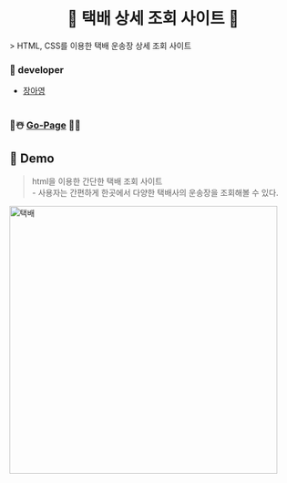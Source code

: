 <h1 align="center">🚚 택배 상세 조회 사이트 🚚</h1>
>  HTML, CSS를 이용한 택배 운송장 상세 조회 사이트  <br/> 

### 💙 developer
 - [장아영](https://github.com/Jang-Ahyoung)<br /> <br /> 

### 🎅☃️ [Go-Page](https://whereismine.tk/) 🎄🔔

## 🌟  Demo 
> html을 이용한 간단한 택배 조회 사이트  <br /> - 사용자는 간편하게 한곳에서 다양한 택배사의 운송장을 조회해볼 수 있다.

<img width="470" src="https://user-images.githubusercontent.com/71692593/103166539-58496080-4866-11eb-9034-1a82f29a86c3.PNG" alt="택배" >

